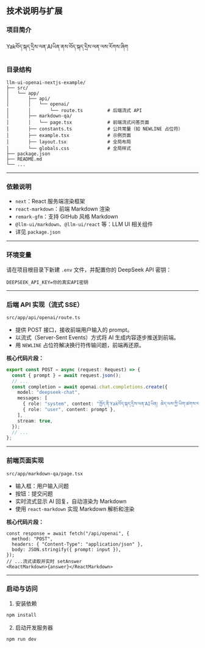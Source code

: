 


## 技术说明与扩展

### 项目简介

Yakབོད་སྐད་དྲིས་ལན་AIཡིན་ནས་བོད་སྐད་དྲིས་ལན་ལས་རོགས་ཞིག


### 目录结构

```
llm-ui-openai-nextjs-example/
├── src/
│   └── app/
│       ├── api/
│       │   └── openai/
│       │       └── route.ts         # 后端流式 API
│       ├── markdown-qa/
│       │   └── page.tsx             # 前端流式问答页面
│       ├── constants.ts             # 公共常量（如 NEWLINE 占位符）
│       ├── example.tsx              # 示例页面
│       ├── layout.tsx               # 全局布局
│       └── globals.css              # 全局样式
├── package.json
├── README.md
└── ...
```

---

### 依赖说明

- `next`：React 服务端渲染框架
- `react-markdown`：前端 Markdown 渲染
- `remark-gfm`：支持 GitHub 风格 Markdown
- `@llm-ui/markdown`、`@llm-ui/react` 等：LLM UI 相关组件
- 详见 `package.json`

---

### 环境变量

请在项目根目录下新建 `.env` 文件，并配置你的 DeepSeek API 密钥：

```
DEEPSEEK_API_KEY=你的真实API密钥
```

---

### 后端 API 实现（流式 SSE）

`src/app/api/openai/route.ts`  
- 提供 POST 接口，接收前端用户输入的 prompt。
- 以流式（Server-Sent Events）方式将 AI 生成内容逐步推送到前端。
- 用 `NEWLINE` 占位符解决换行符传输问题，前端再还原。

**核心代码片段：**
```ts
export const POST = async (request: Request) => {
  const { prompt } = await request.json();
  // ...
  const completion = await openai.chat.completions.create({
    model: "deepseek-chat",
    messages: [
      { role: "system", content: "ཁྱོད་ནི་Yakབོད་སྐད་དྲིས་ལན་AIཡིན། ཆེད་ལས་ཀྱི་ཡིག་ཚགས་དང་ཤེས་བྱའི་དྲིས་ལན་ལས་རོགས་ཞིག" },
      { role: "user", content: prompt },
    ],
    stream: true,
  });
  // ...
};
```

---

### 前端页面实现

`src/app/markdown-qa/page.tsx`  
- 输入框：用户输入问题
- 按钮：提交问题
- 实时流式显示 AI 回复，自动渲染为 Markdown
- 使用 `react-markdown` 实现 Markdown 解析和渲染

**核心代码片段：**
```tsx
const response = await fetch("/api/openai", {
  method: "POST",
  headers: { "Content-Type": "application/json" },
  body: JSON.stringify({ prompt: input }),
});
// ...流式读取并实时 setAnswer
<ReactMarkdown>{answer}</ReactMarkdown>
```

---

### 启动与访问

1. 安装依赖

```bash
npm install
```

2. 启动开发服务器

```bash
npm run dev
```


